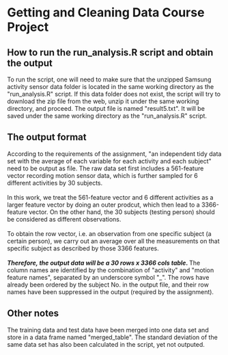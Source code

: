 # Getting and Cleaning Data Course Project
## How to run the run_analysis.R script and obtain the output
To run the script, one will need to make sure that the unzipped Samsung activity sensor data folder is located in the same working directory as the "run_analysis.R" script. If this data folder does not exist, the script will try to download the zip file from the web,  unzip it under the same working directory, and proceed. The output file is named "result5.txt". It will be saved under the same working directory as the "run_analysis.R" script.

## The output format
According to the requirements of the assignment, "an independent tidy data set with the average of each variable for each activity and each subject" need to be output as file. The raw data set first includes a 561-feature vector recording motion sensor data, which is further sampled for 6 different activities by 30 subjects. <br></br>
In this work, we treat the 561-feature vector and 6 different activities as a larger feature vector by doing an outer prodcut, which then lead to a 3366-feature vector. On the other hand, the 30 subjects (testing person) should be considered as different observations. <br></br>
To obtain the row vector, i.e. an observation from one specific subject (a certain person), we carry out an average over all the measurements on that specific subject as described by those 3366 features. <br></br> <b><i>Therefore, the output data will be a 30 rows x 3366 cols table. </i></b> The column names are identified by the combination of "activity" and "motion feature names", separated by an underscore symbol "_". The rows have already been ordered by the subject No. in the output file, and their row names have been suppressed in the output (required by the assignment).

## Other notes
The training data and test data have been merged into one data set and store in a data frame named "merged_table". The standard deviation of the same data set has also been calculated in the script, yet not outputed. 




